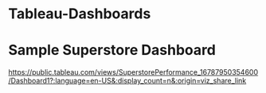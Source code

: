 # Tableau-Dashboards


# Sample Superstore Dashboard

https://public.tableau.com/views/SuperstorePerformance_16787950354600/Dashboard1?:language=en-US&:display_count=n&:origin=viz_share_link

